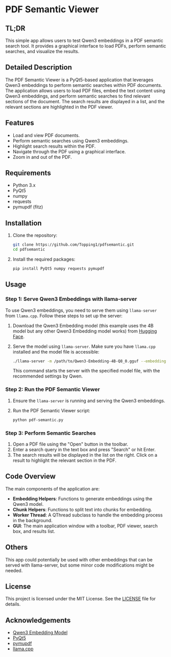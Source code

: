# PDF Semantic Viewer

## TL;DR
This simple app allows users to test Qwen3 embeddings in a PDF semantic search tool. It provides a graphical interface to load PDFs, perform semantic searches, and visualize the results.

## Detailed Description
The PDF Semantic Viewer is a PyQt5-based application that leverages Qwen3 embeddings to perform semantic searches within PDF documents. The application allows users to load PDF files, embed the text content using Qwen3 embeddings, and perform semantic searches to find relevant sections of the document. The search results are displayed in a list, and the relevant sections are highlighted in the PDF viewer.

## Features
- Load and view PDF documents.
- Perform semantic searches using Qwen3 embeddings.
- Highlight search results within the PDF.
- Navigate through the PDF using a graphical interface.
- Zoom in and out of the PDF.

## Requirements
- Python 3.x
- PyQt5
- numpy
- requests
- pymupdf (fitz)

## Installation
1. Clone the repository:
    ```sh
    git clone https://github.com/Topping1/pdfsemantic.git
    cd pdfsemantic
    ```

2. Install the required packages:
    ```sh
    pip install PyQt5 numpy requests pymupdf
    ```

## Usage

### Step 1: Serve Qwen3 Embeddings with llama-server
To use Qwen3 embeddings, you need to serve them using `llama-server` from `llama.cpp`. Follow these steps to set up the server:

1. Download the Qwen3 Embedding model (this example uses the 4B model but any other Qwen3 Embedding model works) from [Hugging Face](https://huggingface.co/Qwen/Qwen3-Embedding-4B-GGUF).

2. Serve the model using `llama-server`. Make sure you have `llama.cpp` installed and the model file is accessible:
    ```sh
    ./llama-server -m /path/to/Qwen3-Embedding-4B-Q8_0.gguf --embedding --pooling last -ub 8192 --verbose-prompt

    ```
    This command starts the server with the specified model file, with the recommended settings by Qwen.

### Step 2: Run the PDF Semantic Viewer
1. Ensure the `llama-server` is running and serving the Qwen3 embeddings.

2. Run the PDF Semantic Viewer script:
    ```sh
    python pdf-semantic.py
    ```

### Step 3: Perform Semantic Searches
1. Open a PDF file using the "Open" button in the toolbar.
2. Enter a search query in the text box and press "Search" or hit Enter.
3. The search results will be displayed in the list on the right. Click on a result to highlight the relevant section in the PDF.

## Code Overview
The main components of the application are:

- **Embedding Helpers**: Functions to generate embeddings using the Qwen3 model.
- **Chunk Helpers**: Functions to split text into chunks for embedding.
- **Worker Thread**: A QThread subclass to handle the embedding process in the background.
- **GUI**: The main application window with a toolbar, PDF viewer, search box, and results list.

## Others
This app could potentially be used with other embeddings that can be served with llama-server, but some minor code modifications might be needed.

## License
This project is licensed under the MIT License. See the [LICENSE](LICENSE) file for details.

## Acknowledgements
- [Qwen3 Embedding Model](https://huggingface.co/collections/Qwen/qwen3-embedding-6841b2055b99c44d9a4c371f)
- [PyQt5](https://www.riverbankcomputing.com/software/pyqt/)
- [pymupdf](https://pymupdf.readthedocs.io/)
- [llama.cpp](https://github.com/ggml-org/llama.cpp)
